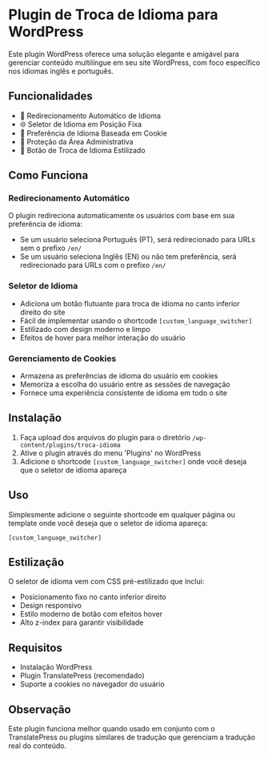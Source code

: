 # Plugin de Troca de Idioma para WordPress

Este plugin WordPress oferece uma solução elegante e amigável para gerenciar conteúdo multilíngue em seu site WordPress, com foco específico nos idiomas inglês e português.

## Funcionalidades

- 🔄 Redirecionamento Automático de Idioma
- 🌐 Seletor de Idioma em Posição Fixa
- 🍪 Preferência de Idioma Baseada em Cookie
- 💼 Proteção da Área Administrativa
- 🎨 Botão de Troca de Idioma Estilizado

## Como Funciona

### Redirecionamento Automático
O plugin redireciona automaticamente os usuários com base em sua preferência de idioma:
- Se um usuário seleciona Português (PT), será redirecionado para URLs sem o prefixo `/en/`
- Se um usuário seleciona Inglês (EN) ou não tem preferência, será redirecionado para URLs com o prefixo `/en/`

### Seletor de Idioma
- Adiciona um botão flutuante para troca de idioma no canto inferior direito do site
- Fácil de implementar usando o shortcode `[custom_language_switcher]`
- Estilizado com design moderno e limpo
- Efeitos de hover para melhor interação do usuário

### Gerenciamento de Cookies
- Armazena as preferências de idioma do usuário em cookies
- Memoriza a escolha do usuário entre as sessões de navegação
- Fornece uma experiência consistente de idioma em todo o site

## Instalação

1. Faça upload dos arquivos do plugin para o diretório `/wp-content/plugins/troca-idioma`
2. Ative o plugin através do menu 'Plugins' no WordPress
3. Adicione o shortcode `[custom_language_switcher]` onde você deseja que o seletor de idioma apareça

## Uso

Simplesmente adicione o seguinte shortcode em qualquer página ou template onde você deseja que o seletor de idioma apareça:

```
[custom_language_switcher]
```

## Estilização

O seletor de idioma vem com CSS pré-estilizado que inclui:
- Posicionamento fixo no canto inferior direito
- Design responsivo
- Estilo moderno de botão com efeitos hover
- Alto z-index para garantir visibilidade

## Requisitos

- Instalação WordPress
- Plugin TranslatePress (recomendado)
- Suporte a cookies no navegador do usuário

## Observação

Este plugin funciona melhor quando usado em conjunto com o TranslatePress ou plugins similares de tradução que gerenciam a tradução real do conteúdo.
